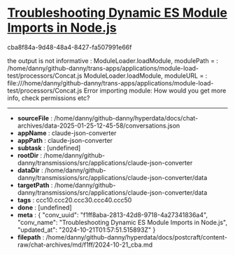 # [Troubleshooting Dynamic ES Module Imports in Node.js](https://claude.ai/chat/f1ff8aba-2813-42d8-9718-4a27341836a4)

cba8f84a-9d48-48a4-8427-fa507991e66f

the output is not informative :
ModuleLoader.loadModule, modulePath = : /home/danny/github-danny/trans-apps/applications/module-load-test/processors/Concat.js
ModuleLoader.loadModule, moduleURL  = : file:///home/danny/github-danny/trans-apps/applications/module-load-test/processors/Concat.js
Error importing module:
How would you get more info, check permissions etc?

---

* **sourceFile** : /home/danny/github-danny/hyperdata/docs/chat-archives/data-2025-01-25-12-45-58/conversations.json
* **appName** : claude-json-converter
* **appPath** : claude-json-converter
* **subtask** : [undefined]
* **rootDir** : /home/danny/github-danny/transmissions/src/applications/claude-json-converter
* **dataDir** : /home/danny/github-danny/transmissions/src/applications/claude-json-converter/data
* **targetPath** : /home/danny/github-danny/transmissions/src/applications/claude-json-converter/data
* **tags** : ccc10.ccc20.ccc30.ccc40.ccc50
* **done** : [undefined]
* **meta** : {
  "conv_uuid": "f1ff8aba-2813-42d8-9718-4a27341836a4",
  "conv_name": "Troubleshooting Dynamic ES Module Imports in Node.js",
  "updated_at": "2024-10-21T01:57:51.515893Z"
}
* **filepath** : /home/danny/github-danny/hyperdata/docs/postcraft/content-raw/chat-archives/md/f1ff/2024-10-21_cba.md